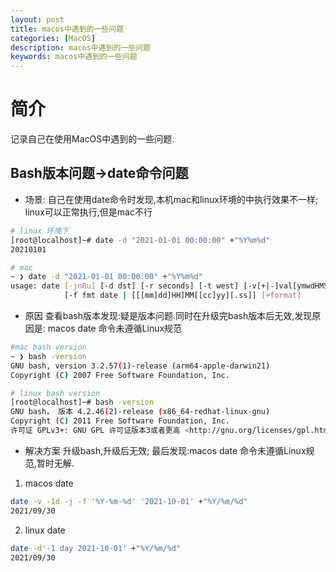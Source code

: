 ```yaml
---
layout: post
title: macos中遇到的一些问题
categories: [MacOS]
description: macos中遇到的一些问题
keywords: macos中遇到的一些问题
---
```



# 简介
记录自己在使用MacOS中遇到的一些问题.

## Bash版本问题->date命令问题
- 场景:
自己在使用date命令时发现,本机mac和linux环境的中执行效果不一样;
linux可以正常执行,但是mac不行
``` bash
# linux 环境下
[root@localhost]~# date -d "2021-01-01 00:00:00" +"%Y%m%d"
20210101

# mac
~ ❯ date -d "2021-01-01 00:00:00" +"%Y%m%d"
usage: date [-jnRu] [-d dst] [-r seconds] [-t west] [-v[+|-]val[ymwdHMS]] ...
            [-f fmt date | [[[mm]dd]HH]MM[[cc]yy][.ss]] [+format]
```
- 原因
查看bash版本发现:疑是版本问题.同时在升级完bash版本后无效,发现原因是: macos date 命令未遵循Linux规范
``` bash
#mac bash version
~ ❯ bash -version 
GNU bash, version 3.2.57(1)-release (arm64-apple-darwin21)
Copyright (C) 2007 Free Software Foundation, Inc.

# linux bash version
[root@localhost]~# bash -version
GNU bash， 版本 4.2.46(2)-release (x86_64-redhat-linux-gnu)
Copyright (C) 2011 Free Software Foundation, Inc.
许可证 GPLv3+: GNU GPL 许可证版本3或者更高 <http://gnu.org/licenses/gpl.html>
```
- 解决方案
升级bash,升级后无效; 最后发现:macos date 命令未遵循Linux规范,暂时无解.
1. macos date 
``` bash
date -v -1d -j -f '%Y-%m-%d' '2021-10-01' +"%Y/%m/%d"
2021/09/30
```
2. linux date
``` bash
date -d'-1 day 2021-10-01' +"%Y/%m/%d"
2021/09/30
```